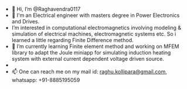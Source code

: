 - 👋 Hi, I’m @Raghavendra0117
- 👀 I'm an Electrical engineer with masters degree in Power Electronics and Drives.
-  I’m interested in computational electromagnetics involving modeling & simulation of electrical machines, electromagnetic systems etc. So i learned a little regarding Finite Difference method.
- 🌱 I’m currently learning Finite element method and working on MFEM library to adapt the Joule miniapp for simulating induction heating system with external current dependent voltage driven source.
- 
- 📫 One can reach me on my mail id: raghu.kollipara@gmail.com, whatsapp: +91-8885195059



<!---
Raghavendra0117/Raghavendra0117 is a ✨ special ✨ repository because its `README.md` (this file) appears on your GitHub profile.
You can click the Preview link to take a look at your changes.
--->

